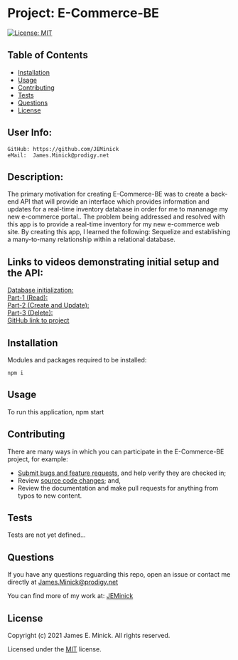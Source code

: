 # Project: E-Commerce-BE

  [![License: MIT](https://img.shields.io/badge/License-MIT-yellow.svg)](https://opensource.org/licenses/MIT)
  
## Table of Contents

*    [Installation](#installation)
*    [Usage](#usage)
*    [Contributing](#contributing)
*    [Tests](#tests)
*    [Questions](#questions)
*    [License](#license)

## User Info:
    GitHub: https://github.com/JEMinick   
    eMail:  James.Minick@prodigy.net

## Description: 

The primary motivation for creating E-Commerce-BE was to create a back-end API that will provide an interface which provides information and updates for a real-time inventory database in order for me to mananage my new e-commerce portal..
The problem being addressed and resolved with this app is to provide a real-time inventory for my new e-commerce web site.
By creating this app, I learned the following: Sequelize and establishing a many-to-many relationship within a relational database.

## Links to videos demonstrating initial setup and the API:
[Database initialization:](https://youtu.be/ZpAh9nuaQZE)<br/>
[Part-1 (Read):](https://youtu.be/LSi43goyzmg)<br/>
[Part-2 (Create and Update):](https://youtu.be/mR5Y86-38dc)<br/>
[Part-3 (Delete):](https://youtu.be/FYDBt7dRp7A)<br/>
[GitHub link to project](https://github.com/JEMinick/E-Commerce-BE)<br/>

## Installation
<a name="installation"></a>

Modules and packages required to be installed:

```shell
npm i
```

## Usage
<a name="usage"></a>

To run this application, npm start

## Contributing
<a name="contributing"></a>
There are many ways in which you can participate in the E-Commerce-BE project, for example:
*    [Submit bugs and feature requests](https://github.com/JEMinick/E-Commerce-BE/issues), and help verify they are checked in;
*    Review [source code changes](https://github.com/JEMinick/E-Commerce-BE/pulls); and,
*    Review the documentation and make pull requests for anything from typos to new content.

## Tests
<a name="tests"></a>
   Tests are not yet defined...

## Questions
<a name="questions"></a>
If you have any questions reguarding this repo, open an issue or
contact me directly at James.Minick@prodigy.net

You can find more of my work at: [JEMinick](https://github.com/JEMinick)

## License
<a name="license"></a>
Copyright (c) 2021 James E. Minick. All rights reserved.

Licensed under the [MIT](./LICENSE) license.


